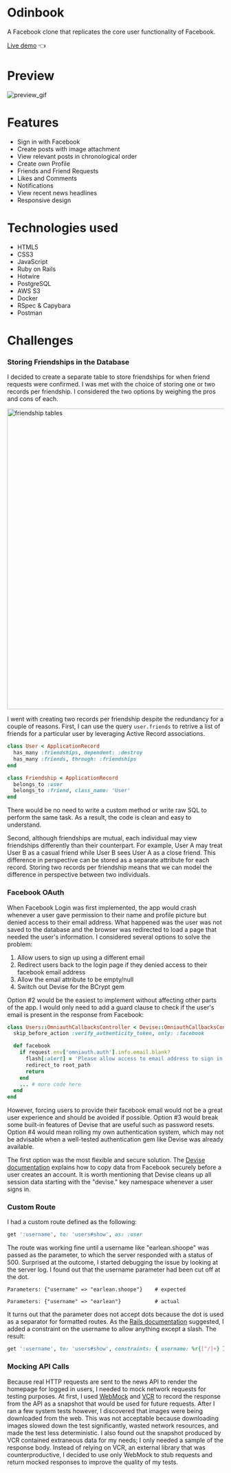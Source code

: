 # Odinbook
A Facebook clone that replicates the core user functionality of Facebook.

[Live demo](https://odinbook-xzzv.onrender.com/) 👈

# Preview

![preview_gif](https://user-images.githubusercontent.com/88938117/199010744-a45cdf0e-be2f-420b-8e42-5265399d6206.gif)

# Features

- Sign in with Facebook
- Create posts with image attachment
- View relevant posts in chronological order
- Create own Profile
- Friends and Friend Requests
- Likes and Comments
- Notifications
- View recent news headlines
- Responsive design

# Technologies used

- HTML5
- CSS3
- JavaScript
- Ruby on Rails
- Hotwire
- PostgreSQL
- AWS S3
- Docker
- RSpec & Capybara
- Postman

# Challenges
### Storing Friendships in the Database

I decided to create a separate table to store friendships for when friend requests were confirmed. I was met with the choice of storing one or two records per friendship. I considered the two options by weighing the pros and cons of each.

<img src="https://user-images.githubusercontent.com/88938117/199243437-7f32a32e-d2b2-4042-af61-5a9c63c638a3.png" alt="friendship tables" width="700">

I went with creating two records per friendship despite the redundancy for a couple of reasons. First, I can use the query ```user.friends``` to retrive a list of friends for a particular user by leveraging Active Record associations.
```ruby
class User < ApplicationRecord
  has_many :friendships, dependent: :destroy
  has_many :friends, through: :friendships
end

class Friendship < ApplicationRecord
  belongs_to :user
  belongs_to :friend, class_name: 'User'
end
```
There would be no need to write a custom method or write raw SQL to perform the same task. As a result, the code is clean and easy to understand.

Second, although friendships are mutual, each individual may view friendships differently than their counterpart. For example, User A may treat User B as a casual friend while User B sees User A as a close friend. This difference in perspective can be stored as a separate attribute for each record. Storing two records per friendship means that we can model the difference in perspective between two individuals.
### Facebook OAuth
When Facebook Login was first implemented, the app would crash whenever a user gave permission to their name and profile picture but denied access to their email address. What happened was the user was not saved to the database and the browser was redirected to load a page that needed the user's information. I considered several options to solve the problem:
  1. Allow users to sign up using a different email
  2. Redirect users back to the login page if they denied access to their facebook email address
  3. Allow the email attribute to be empty/null
  4. Switch out Devise for the BCrypt gem

Option #2 would be the easiest to implement without affecting other parts of the app. I would only need to add a guard clause to check if the user's email is present in the response from Facebook:
```ruby
class Users::OmniauthCallbacksController < Devise::OmniauthCallbacksController
  skip_before_action :verify_authenticity_token, only: :facebook

  def facebook
    if request.env['omniauth.auth'].info.email.blank?
      flash[:alert] = 'Please allow access to email address to sign in with Facebook.'
      redirect_to root_path
      return
    end
    ... # more code here
  end
end
```
However, forcing users to provide their facebook email would not be a great user experience and should be avoided if possible.
Option #3 would break some built-in features of Devise that are useful such as password resets.
Option #4 would mean rolling my own authentication system, which may not be advisable when a well-tested authentication gem like Devise was already available.

The first option was the most flexible and secure solution. The [Devise documentation](https://github.com/heartcombo/devise/wiki/OmniAuth:-Overview) explains how to copy data from Facebook securely before a user creates an account. It is worth mentioning that Devise cleans up all session data starting with the "devise." key namespace whenever a user signs in.
### Custom Route
I had a custom route defined as the following:
```ruby
get ':username', to: 'users#show', as: :user
```
The route was working fine until a username like "earlean.shoope" was passed as the parameter, to which the server responded with a status of 500. Surprised at the outcome, I started debugging the issue by looking at the server log. I found out that the username parameter had been cut off at the dot.
```
Parameters: {"username" => "earlean.shoope"}    # expected

Parameters: {"username" => "earlean"}           # actual
```
It turns out that the parameter does not accept dots because the dot is used as a separator for formatted routes. As the [Rails documentation](https://guides.rubyonrails.org/routing.html#dynamic-segments) suggested, I added a constraint on the username to allow anything except a slash. The result:
```ruby
get ':username', to: 'users#show', constraints: { username: %r{[^/]+} }, as: :user
```
### Mocking API Calls
Because real HTTP requests are sent to the news API to render the homepage for logged in users, I needed to mock network requests for testing purposes. At first, I used [WebMock](https://github.com/bblimke/webmock) and [VCR](https://github.com/vcr/vcr) to record the response from the API as a snapshot that would be used for future requests. After I ran a few system tests however, I discovered that images were being downloaded from the web. This was not acceptable because downloading images slowed down the test significantly, wasted network resources, and made the test less deterministic. I also found out the snapshot produced by VCR contained extraneous data for my needs; I only needed a sample of the response body. Instead of relying on VCR, an external library that was counterproductive, I decided to use only WebMock to stub requests and return mocked responses to improve the quality of my tests.
